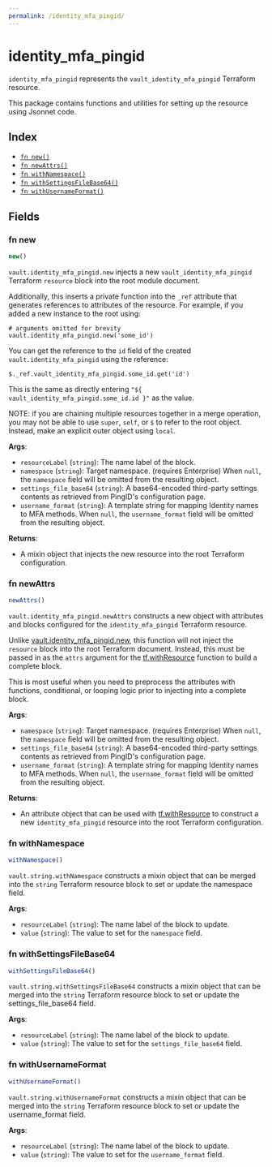 ```yaml
---
permalink: /identity_mfa_pingid/
---
```


# identity_mfa_pingid

`identity_mfa_pingid` represents the `vault_identity_mfa_pingid` Terraform resource.



This package contains functions and utilities for setting up the resource using Jsonnet code.


## Index

* [`fn new()`](#fn-new)
* [`fn newAttrs()`](#fn-newattrs)
* [`fn withNamespace()`](#fn-withnamespace)
* [`fn withSettingsFileBase64()`](#fn-withsettingsfilebase64)
* [`fn withUsernameFormat()`](#fn-withusernameformat)

## Fields

### fn new

```ts
new()
```


`vault.identity_mfa_pingid.new` injects a new `vault_identity_mfa_pingid` Terraform `resource`
block into the root module document.

Additionally, this inserts a private function into the `_ref` attribute that generates references to attributes of the
resource. For example, if you added a new instance to the root using:

    # arguments omitted for brevity
    vault.identity_mfa_pingid.new('some_id')

You can get the reference to the `id` field of the created `vault.identity_mfa_pingid` using the reference:

    $._ref.vault_identity_mfa_pingid.some_id.get('id')

This is the same as directly entering `"${ vault_identity_mfa_pingid.some_id.id }"` as the value.

NOTE: if you are chaining multiple resources together in a merge operation, you may not be able to use `super`, `self`,
or `$` to refer to the root object. Instead, make an explicit outer object using `local`.

**Args**:
  - `resourceLabel` (`string`): The name label of the block.
  - `namespace` (`string`): Target namespace. (requires Enterprise) When `null`, the `namespace` field will be omitted from the resulting object.
  - `settings_file_base64` (`string`): A base64-encoded third-party settings contents as retrieved from PingID&#39;s configuration page.
  - `username_format` (`string`): A template string for mapping Identity names to MFA methods. When `null`, the `username_format` field will be omitted from the resulting object.

**Returns**:
- A mixin object that injects the new resource into the root Terraform configuration.


### fn newAttrs

```ts
newAttrs()
```


`vault.identity_mfa_pingid.newAttrs` constructs a new object with attributes and blocks configured for the `identity_mfa_pingid`
Terraform resource.

Unlike [vault.identity_mfa_pingid.new](#fn-new), this function will not inject the `resource`
block into the root Terraform document. Instead, this must be passed in as the `attrs` argument for the
[tf.withResource](https://github.com/tf-libsonnet/core/tree/main/docs#fn-withresource) function to build a complete block.

This is most useful when you need to preprocess the attributes with functions, conditional, or looping logic prior to
injecting into a complete block.

**Args**:
  - `namespace` (`string`): Target namespace. (requires Enterprise) When `null`, the `namespace` field will be omitted from the resulting object.
  - `settings_file_base64` (`string`): A base64-encoded third-party settings contents as retrieved from PingID&#39;s configuration page.
  - `username_format` (`string`): A template string for mapping Identity names to MFA methods. When `null`, the `username_format` field will be omitted from the resulting object.

**Returns**:
  - An attribute object that can be used with [tf.withResource](https://github.com/tf-libsonnet/core/tree/main/docs#fn-withresource) to construct a new `identity_mfa_pingid` resource into the root Terraform configuration.


### fn withNamespace

```ts
withNamespace()
```

`vault.string.withNamespace` constructs a mixin object that can be merged into the `string`
Terraform resource block to set or update the namespace field.



**Args**:
  - `resourceLabel` (`string`): The name label of the block to update.
  - `value` (`string`): The value to set for the `namespace` field.


### fn withSettingsFileBase64

```ts
withSettingsFileBase64()
```

`vault.string.withSettingsFileBase64` constructs a mixin object that can be merged into the `string`
Terraform resource block to set or update the settings_file_base64 field.



**Args**:
  - `resourceLabel` (`string`): The name label of the block to update.
  - `value` (`string`): The value to set for the `settings_file_base64` field.


### fn withUsernameFormat

```ts
withUsernameFormat()
```

`vault.string.withUsernameFormat` constructs a mixin object that can be merged into the `string`
Terraform resource block to set or update the username_format field.



**Args**:
  - `resourceLabel` (`string`): The name label of the block to update.
  - `value` (`string`): The value to set for the `username_format` field.

